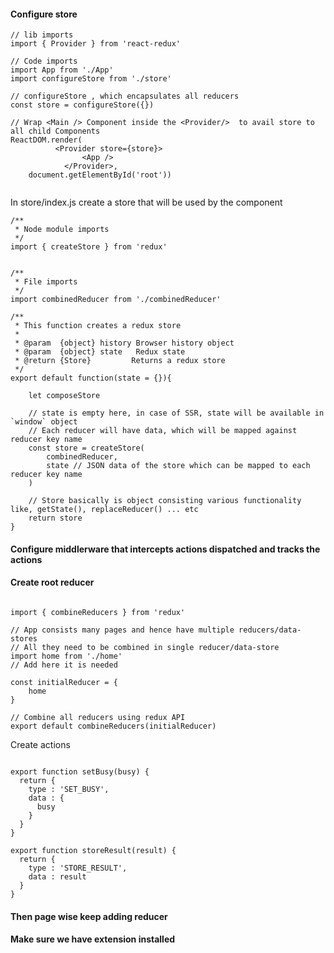 
#### Configure store 

```
// lib imports
import { Provider } from 'react-redux'

// Code imports
import App from './App'
import configureStore from './store'

// configureStore , which encapsulates all reducers
const store = configureStore({})

// Wrap <Main /> Component inside the <Provider/>  to avail store to all child Components
ReactDOM.render( 
          <Provider store={store}>
                <App />
            </Provider>, 
    document.getElementById('root'))    
    
```  

In store/index.js create a store that will be used by the component

```
/**
 * Node module imports
 */
import { createStore } from 'redux'


/**
 * File imports
 */
import combinedReducer from './combinedReducer'

/**
 * This function creates a redux store
 *
 * @param  {object} history Browser history object
 * @param  {object} state   Redux state
 * @return {Store}         Returns a redux store
 */
export default function(state = {}){

    let composeStore

    // state is empty here, in case of SSR, state will be available in `window` object
    // Each reducer will have data, which will be mapped against reducer key name
    const store = createStore(
        combinedReducer,
        state // JSON data of the store which can be mapped to each reducer key name
    )

    // Store basically is object consisting various functionality like, getState(), replaceReducer() ... etc
    return store
}

```

#### Configure middlerware that intercepts actions dispatched and tracks the actions

#### Create root reducer

```

import { combineReducers } from 'redux'

// App consists many pages and hence have multiple reducers/data-stores
// All they need to be combined in single reducer/data-store
import home from './home'
// Add here it is needed

const initialReducer = {
    home
}

// Combine all reducers using redux API
export default combineReducers(initialReducer)

```

Create actions 

```

export function setBusy(busy) {
  return {
    type : 'SET_BUSY',
    data : { 
      busy
    }
  }
}

export function storeResult(result) {
  return {
    type : 'STORE_RESULT',
    data : result
  }
}

```

#### Then page wise keep adding reducer

#### Make sure we have extension installed
